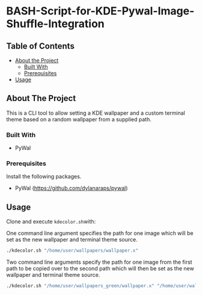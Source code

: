 # BASH-Script-for-KDE-Pywal-Image-Shuffle-Integration


## Table of Contents

* [About the Project](#about-the-project)
  * [Built With](#built-with)
  * [Prerequisites](#prerequisites)
* [Usage](#usage)


## About The Project

This is a CLI tool to allow setting a KDE wallpaper and a custom terminal theme based on a random wallpaper from a supplied path.

### Built With

* []() PyWal

### Prerequisites

Install the following packages.

* PyWal (https://github.com/dylanaraps/pywal)

## Usage

Clone and execute ```kdecolor.sh```with:

One command line argument specifies the path for one image which will be set as the new wallpaper and terminal theme source. 
```sh
./kdecolor.sh "/home/user/wallpapers/wallpaper.x"
```

Two command line arguments specify the path for one image from the first path to be copied over to the second path which will then be set as the new wallpaper and terminal theme source. 
```sh
./kdecolor.sh "/home/user/wallpapers_green/wallpaper.x" "/home/user/wallpapers_very_green/wallpaper.x"
```
